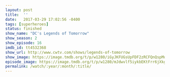```yaml
---
layout: post
title:  ''
date:   2017-03-29 17:02:56 -0400
tags: [superheroes]
status: finished
show_name: "DC's Legends of Tomorrow"
show_season: 2
show_episode: 16
imdb_id: tt4532368
show_url: http://www.cwtv.com/shows/legends-of-tomorrow
show_image: https://image.tmdb.org/t/p/w1280/iGyJKFUGsUpFDF2zRCFQnQspMql.jpg
episode_image: https://image.tmdb.org/t/p/w1280/mJdwvlf5iykbEKtFrr6jXkgdFoI.jpg
permalink: /watch/:year/:month/:title/
---
```


